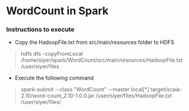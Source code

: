 # WordCount in Spark


### Instructions to execute

* Copy the HadoopFile.txt from src/main/resources folder to HDFS

> hdfs dfs -copyFromLocal /home/siyer/spark/WordCount/src/main/resources/HadoopFile.txt /user/siyer/files

* Execute the following command

> spark-submit --class "WordCount" --master local[*] target/scala-2.10/word-count_2.10-1.0.0.jar /user/siyer/files/HadoopFile.txt /user/siyer/files/
